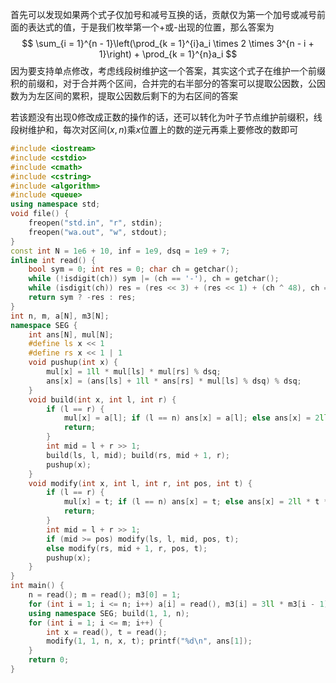 <!--more-->

首先可以发现如果两个式子仅加号和减号互换的话，贡献仅为第一个加号或减号前面的表达式的值，于是我们枚举第一个+或-出现的位置，那么答案为
$$
\sum_{i = 1}^{n - 1}\left(\prod_{k = 1}^{i}a_i \times 2 \times 3^{n - i + 1}\right) + \prod_{k = 1}^{n}a_i
$$
因为要支持单点修改，考虑线段树维护这一个答案，其实这个式子在维护一个前缀积的前缀和，对于合并两个区间，合并完的右半部分的答案可以提取公因数，公因数为为左区间的累积，提取公因数后剩下的为右区间的答案

若该题没有出现$0$修改成正数的操作的话，还可以转化为叶子节点维护前缀积，线段树维护和，每次对区间$(x,n)$乘$x$位置上的数的逆元再乘上要修改的数即可

```cpp
#include <iostream>
#include <cstdio>
#include <cmath>
#include <cstring>
#include <algorithm>
#include <queue>
using namespace std;
void file() {
    freopen("std.in", "r", stdin);
    freopen("wa.out", "w", stdout);
}
const int N = 1e6 + 10, inf = 1e9, dsq = 1e9 + 7;
inline int read() {
    bool sym = 0; int res = 0; char ch = getchar();
    while (!isdigit(ch)) sym |= (ch == '-'), ch = getchar();
    while (isdigit(ch)) res = (res << 3) + (res << 1) + (ch ^ 48), ch = getchar();
    return sym ? -res : res;
}
int n, m, a[N], m3[N];
namespace SEG {
    int ans[N], mul[N];
    #define ls x << 1
    #define rs x << 1 | 1
    void pushup(int x) {
        mul[x] = 1ll * mul[ls] * mul[rs] % dsq;
        ans[x] = (ans[ls] + 1ll * ans[rs] * mul[ls] % dsq) % dsq;
    }
    void build(int x, int l, int r) {
        if (l == r) {
            mul[x] = a[l]; if (l == n) ans[x] = a[l]; else ans[x] = 2ll * a[l] * m3[n - l - 1] % dsq;
            return;
        }
        int mid = l + r >> 1;
        build(ls, l, mid); build(rs, mid + 1, r);
        pushup(x);
    }
    void modify(int x, int l, int r, int pos, int t) {
        if (l == r) {
            mul[x] = t; if (l == n) ans[x] = t; else ans[x] = 2ll * t * m3[n - l - 1] % dsq;
            return;
        }
        int mid = l + r >> 1;
        if (mid >= pos) modify(ls, l, mid, pos, t);
        else modify(rs, mid + 1, r, pos, t);
        pushup(x);
    }
}
int main() {
    n = read(); m = read(); m3[0] = 1;
    for (int i = 1; i <= n; i++) a[i] = read(), m3[i] = 3ll * m3[i - 1] % dsq;
    using namespace SEG; build(1, 1, n);
    for (int i = 1; i <= m; i++) {
        int x = read(), t = read();
        modify(1, 1, n, x, t); printf("%d\n", ans[1]);
    }
    return 0;
}
```